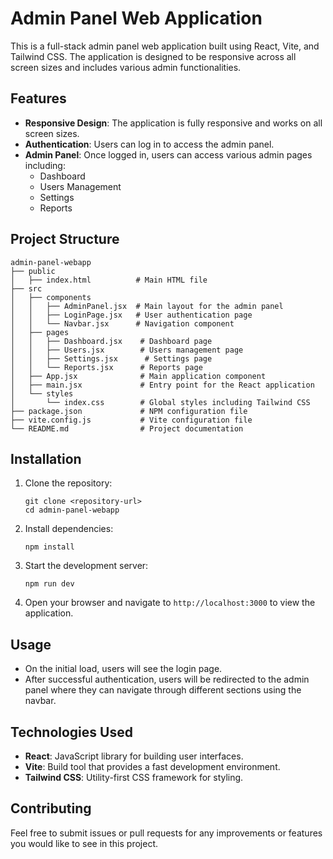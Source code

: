 # Admin Panel Web Application

This is a full-stack admin panel web application built using React, Vite, and Tailwind CSS. The application is designed to be responsive across all screen sizes and includes various admin functionalities.

## Features

- **Responsive Design**: The application is fully responsive and works on all screen sizes.
- **Authentication**: Users can log in to access the admin panel.
- **Admin Panel**: Once logged in, users can access various admin pages including:
  - Dashboard
  - Users Management
  - Settings
  - Reports

## Project Structure

```
admin-panel-webapp
├── public
│   ├── index.html          # Main HTML file
├── src
│   ├── components
│   │   ├── AdminPanel.jsx  # Main layout for the admin panel
│   │   ├── LoginPage.jsx   # User authentication page
│   │   └── Navbar.jsx      # Navigation component
│   ├── pages
│   │   ├── Dashboard.jsx    # Dashboard page
│   │   ├── Users.jsx        # Users management page
│   │   ├── Settings.jsx      # Settings page
│   │   └── Reports.jsx      # Reports page
│   ├── App.jsx              # Main application component
│   ├── main.jsx             # Entry point for the React application
│   └── styles
│       └── index.css        # Global styles including Tailwind CSS
├── package.json             # NPM configuration file
├── vite.config.js           # Vite configuration file
└── README.md                # Project documentation
```

## Installation

1. Clone the repository:
   ```
   git clone <repository-url>
   cd admin-panel-webapp
   ```

2. Install dependencies:
   ```
   npm install
   ```

3. Start the development server:
   ```
   npm run dev
   ```

4. Open your browser and navigate to `http://localhost:3000` to view the application.

## Usage

- On the initial load, users will see the login page.
- After successful authentication, users will be redirected to the admin panel where they can navigate through different sections using the navbar.

## Technologies Used

- **React**: JavaScript library for building user interfaces.
- **Vite**: Build tool that provides a fast development environment.
- **Tailwind CSS**: Utility-first CSS framework for styling.

## Contributing

Feel free to submit issues or pull requests for any improvements or features you would like to see in this project.